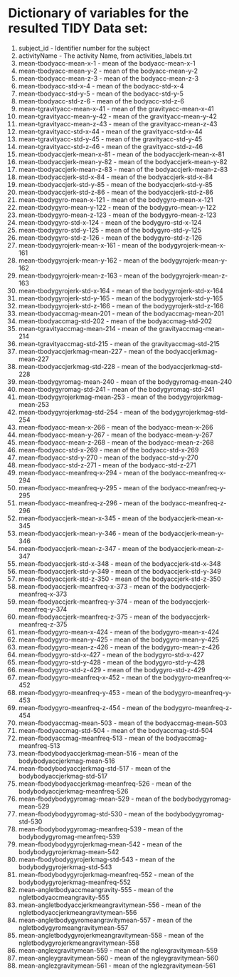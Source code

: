 

# Dictionary of variables for the resulted TIDY Data set:

1. subject_id	-	Identifier number for the subject
2. activityName	-	The activity Name, from activities_labels.txt
3. mean-tbodyacc-mean-x-1	-	mean of the bodyacc-mean-x-1
4. mean-tbodyacc-mean-y-2	-	mean of the bodyacc-mean-y-2
5. mean-tbodyacc-mean-z-3	-	mean of the bodyacc-mean-z-3
6. mean-tbodyacc-std-x-4	-	mean of the bodyacc-std-x-4
7. mean-tbodyacc-std-y-5	-	mean of the bodyacc-std-y-5
8. mean-tbodyacc-std-z-6	-	mean of the bodyacc-std-z-6
9. mean-tgravityacc-mean-x-41	-	mean of the gravityacc-mean-x-41
10. mean-tgravityacc-mean-y-42	-	mean of the gravityacc-mean-y-42
11. mean-tgravityacc-mean-z-43	-	mean of the gravityacc-mean-z-43
12. mean-tgravityacc-std-x-44	-	mean of the gravityacc-std-x-44
13. mean-tgravityacc-std-y-45	-	mean of the gravityacc-std-y-45
14. mean-tgravityacc-std-z-46	-	mean of the gravityacc-std-z-46
15. mean-tbodyaccjerk-mean-x-81	-	mean of the bodyaccjerk-mean-x-81
16. mean-tbodyaccjerk-mean-y-82	-	mean of the bodyaccjerk-mean-y-82
17. mean-tbodyaccjerk-mean-z-83	-	mean of the bodyaccjerk-mean-z-83
18. mean-tbodyaccjerk-std-x-84	-	mean of the bodyaccjerk-std-x-84
19. mean-tbodyaccjerk-std-y-85	-	mean of the bodyaccjerk-std-y-85
20. mean-tbodyaccjerk-std-z-86	-	mean of the bodyaccjerk-std-z-86
21. mean-tbodygyro-mean-x-121	-	mean of the bodygyro-mean-x-121
22. mean-tbodygyro-mean-y-122	-	mean of the bodygyro-mean-y-122
23. mean-tbodygyro-mean-z-123	-	mean of the bodygyro-mean-z-123
24. mean-tbodygyro-std-x-124	-	mean of the bodygyro-std-x-124
25. mean-tbodygyro-std-y-125	-	mean of the bodygyro-std-y-125
26. mean-tbodygyro-std-z-126	-	mean of the bodygyro-std-z-126
27. mean-tbodygyrojerk-mean-x-161	-	mean of the bodygyrojerk-mean-x-161
28. mean-tbodygyrojerk-mean-y-162	-	mean of the bodygyrojerk-mean-y-162
29. mean-tbodygyrojerk-mean-z-163	-	mean of the bodygyrojerk-mean-z-163
30. mean-tbodygyrojerk-std-x-164	-	mean of the bodygyrojerk-std-x-164
31. mean-tbodygyrojerk-std-y-165	-	mean of the bodygyrojerk-std-y-165
32. mean-tbodygyrojerk-std-z-166	-	mean of the bodygyrojerk-std-z-166
33. mean-tbodyaccmag-mean-201	-	mean of the bodyaccmag-mean-201
34. mean-tbodyaccmag-std-202	-	mean of the bodyaccmag-std-202
35. mean-tgravityaccmag-mean-214	-	mean of the gravityaccmag-mean-214
36. mean-tgravityaccmag-std-215	-	mean of the gravityaccmag-std-215
37. mean-tbodyaccjerkmag-mean-227	-	mean of the bodyaccjerkmag-mean-227
38. mean-tbodyaccjerkmag-std-228	-	mean of the bodyaccjerkmag-std-228
39. mean-tbodygyromag-mean-240	-	mean of the bodygyromag-mean-240
40. mean-tbodygyromag-std-241	-	mean of the bodygyromag-std-241
41. mean-tbodygyrojerkmag-mean-253	-	mean of the bodygyrojerkmag-mean-253
42. mean-tbodygyrojerkmag-std-254	-	mean of the bodygyrojerkmag-std-254
43. mean-fbodyacc-mean-x-266	-	mean of the bodyacc-mean-x-266
44. mean-fbodyacc-mean-y-267	-	mean of the bodyacc-mean-y-267
45. mean-fbodyacc-mean-z-268	-	mean of the bodyacc-mean-z-268
46. mean-fbodyacc-std-x-269	-	mean of the bodyacc-std-x-269
47. mean-fbodyacc-std-y-270	-	mean of the bodyacc-std-y-270
48. mean-fbodyacc-std-z-271	-	mean of the bodyacc-std-z-271
49. mean-fbodyacc-meanfreq-x-294	-	mean of the bodyacc-meanfreq-x-294
50. mean-fbodyacc-meanfreq-y-295	-	mean of the bodyacc-meanfreq-y-295
51. mean-fbodyacc-meanfreq-z-296	-	mean of the bodyacc-meanfreq-z-296
52. mean-fbodyaccjerk-mean-x-345	-	mean of the bodyaccjerk-mean-x-345
53. mean-fbodyaccjerk-mean-y-346	-	mean of the bodyaccjerk-mean-y-346
54. mean-fbodyaccjerk-mean-z-347	-	mean of the bodyaccjerk-mean-z-347
55. mean-fbodyaccjerk-std-x-348	-	mean of the bodyaccjerk-std-x-348
56. mean-fbodyaccjerk-std-y-349	-	mean of the bodyaccjerk-std-y-349
57. mean-fbodyaccjerk-std-z-350	-	mean of the bodyaccjerk-std-z-350
58. mean-fbodyaccjerk-meanfreq-x-373	-	mean of the bodyaccjerk-meanfreq-x-373
59. mean-fbodyaccjerk-meanfreq-y-374	-	mean of the bodyaccjerk-meanfreq-y-374
60. mean-fbodyaccjerk-meanfreq-z-375	-	mean of the bodyaccjerk-meanfreq-z-375
61. mean-fbodygyro-mean-x-424	-	mean of the bodygyro-mean-x-424
62. mean-fbodygyro-mean-y-425	-	mean of the bodygyro-mean-y-425
63. mean-fbodygyro-mean-z-426	-	mean of the bodygyro-mean-z-426
64. mean-fbodygyro-std-x-427	-	mean of the bodygyro-std-x-427
65. mean-fbodygyro-std-y-428	-	mean of the bodygyro-std-y-428
66. mean-fbodygyro-std-z-429	-	mean of the bodygyro-std-z-429
67. mean-fbodygyro-meanfreq-x-452	-	mean of the bodygyro-meanfreq-x-452
68. mean-fbodygyro-meanfreq-y-453	-	mean of the bodygyro-meanfreq-y-453
69. mean-fbodygyro-meanfreq-z-454	-	mean of the bodygyro-meanfreq-z-454
70. mean-fbodyaccmag-mean-503	-	mean of the bodyaccmag-mean-503
71. mean-fbodyaccmag-std-504	-	mean of the bodyaccmag-std-504
72. mean-fbodyaccmag-meanfreq-513	-	mean of the bodyaccmag-meanfreq-513
73. mean-fbodybodyaccjerkmag-mean-516	-	mean of the bodybodyaccjerkmag-mean-516
74. mean-fbodybodyaccjerkmag-std-517	-	mean of the bodybodyaccjerkmag-std-517
75. mean-fbodybodyaccjerkmag-meanfreq-526	-	mean of the bodybodyaccjerkmag-meanfreq-526
76. mean-fbodybodygyromag-mean-529	-	mean of the bodybodygyromag-mean-529
77. mean-fbodybodygyromag-std-530	-	mean of the bodybodygyromag-std-530
78. mean-fbodybodygyromag-meanfreq-539	-	mean of the bodybodygyromag-meanfreq-539
79. mean-fbodybodygyrojerkmag-mean-542	-	mean of the bodybodygyrojerkmag-mean-542
80. mean-fbodybodygyrojerkmag-std-543	-	mean of the bodybodygyrojerkmag-std-543
81. mean-fbodybodygyrojerkmag-meanfreq-552	-	mean of the bodybodygyrojerkmag-meanfreq-552
82. mean-angletbodyaccmeangravity-555	-	mean of the ngletbodyaccmeangravity-555
83. mean-angletbodyaccjerkmeangravitymean-556	-	mean of the ngletbodyaccjerkmeangravitymean-556
84. mean-angletbodygyromeangravitymean-557	-	mean of the ngletbodygyromeangravitymean-557
85. mean-angletbodygyrojerkmeangravitymean-558	-	mean of the ngletbodygyrojerkmeangravitymean-558
86. mean-anglexgravitymean-559	-	mean of the nglexgravitymean-559
87. mean-angleygravitymean-560	-	mean of the ngleygravitymean-560
88. mean-anglezgravitymean-561	-	mean of the nglezgravitymean-561
